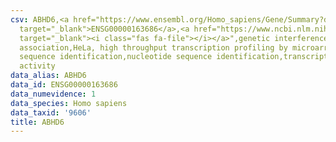 ```yaml
---
csv: ABHD6,<a href="https://www.ensembl.org/Homo_sapiens/Gene/Summary?db=core;g=ENSG00000163686"
  target="_blank">ENSG00000163686</a>,<a href="https://www.ncbi.nlm.nih.gov/pubmed/17216044"
  target="_blank"><i class="fas fa-file"></i></a>",genetic interference,functional
  association,HeLa, high throughput transcription profiling by microarray,nucleotide
  sequence identification,nucleotide sequence identification,transcriptional regulation,down-regulates
  activity
data_alias: ABHD6
data_id: ENSG00000163686
data_numevidence: 1
data_species: Homo sapiens
data_taxid: '9606'
title: ABHD6
---
```

